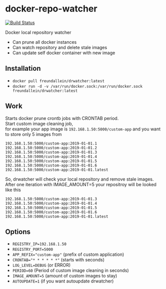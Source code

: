# docker-repo-watcher
[![Build Status](https://travis-ci.org/freundallein/docker-repo-watcher.svg?branch=master)](https://travis-ci.org/freundallein/docker-repo-watcher)

Docker local repository watcher
* Can prune all docker instances
* Can watch repository and delete stale images
* Can update self docker container with new image

## Installation

* ```docker pull freundallein/drwatcher:latest```
* ```docker run -d -v /var/run/docker.sock:/var/run/docker.sock freundallein/drwatcher:latest```

## Work
Starts docker prune crontb jobs with CRONTAB period.  
Start custom image cleaning job,  
for example your app image is ```192.168.1.50:5000/custom-app```
and you want to store only 5 images from  
```
192.168.1.50:5000/custom-app:2019-01-01.1
192.168.1.50:5000/custom-app:2019-01-01.2
192.168.1.50:5000/custom-app:2019-01-01.3
192.168.1.50:5000/custom-app:2019-01-01.4
192.168.1.50:5000/custom-app:2019-01-01.5
192.168.1.50:5000/custom-app:2019-01-01.6
192.168.1.50:5000/custom-app:2019-01-01.latest
```
So, drwatcher will check your local repository and remove stale images.  
After one iteration with IMAGE_AMOUNT=5 your repositroy will be looked like this  
```
192.168.1.50:5000/custom-app:2019-01-01.3
192.168.1.50:5000/custom-app:2019-01-01.4
192.168.1.50:5000/custom-app:2019-01-01.5
192.168.1.50:5000/custom-app:2019-01-01.6
192.168.1.50:5000/custom-app:2019-01-01.latest
```

## Options
* ```REGISTRY_IP=192.168.1.50```
* ```REGISTRY_PORT=5000```
* ```APP_REFIX="custom-app"``` (prefix of custom application)
* ```CRONTAB="* * * * * *"``` (starts with seconds)
* ```LOG_LEVEL=DEBUG``` (or ERROR)
* ```PERIOD=60``` (Period of custom image cleaning in seconds)
* ```IMAGE_AMOUNT=5``` (amount of custom images to stay)
* ```AUTOUPDATE=1``` (if you want autoupdate drwatcher)